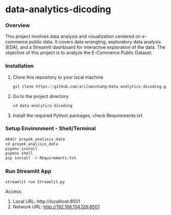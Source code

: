 # data-analytics-dicoding

### Overview
This project involves data analysis and visualization centered on e-commerce public data. It covers data wrangling, exploratory data analysis (EDA), and a Streamlit dashboard for interactive exploration of the data. The objective of this project is to analyze the E-Commerce Public Dataset.

### Installation
1. Clone this repository to your local machine
   ```python
   git clone https://github.com/arilumintang/data-analytics-dicoding.git
   ```
2. Go to the project directory
   ```python
   cd data-analytics-dicoding
   ```
3. Install the required Python packages, check Requirements.txt

### Setup Environment - Shell/Terminal
```python
mkdir proyek_analisis_data
cd proyek_analisis_data
pipenv install
pipenv shell
pip install -r Requirements.txt
```

### Run Streamlit App

```python
streamlit run Streamlit.py
```

Access:
1. Local URL: http://localhost:8501
2. Network URL: http://192.168.104.126:8501
